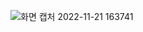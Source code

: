 ![화면 캡처 2022-11-21 163741](https://user-images.githubusercontent.com/112995589/202998280-45f0ca87-f7aa-49d7-a7cb-ab9bcf8dac02.png)
